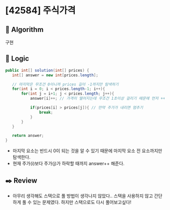 # [42584] 주식가격

## :pushpin: **Algorithm**

구현

## :round_pushpin: **Logic**

```java
public int[] solution(int[] prices) {
   int[] answer = new int[prices.length];

   // 마지막은 무조건 0이니까 prices 길이 -1까지만 탐색하기
   for(int i = 0; i < prices.length-1; i++){
       for(int j = i+1; j < prices.length; j++){
           answer[i]++; // 가격이 떨어지는데 무조건 1초이상 걸리기 때문에 먼저 ++해줌

           if(prices[i] > prices[j]){ // 만약 주가가 내리면 멈추기
               break;
           }
       }
   }

   return answer;
}
```

- 마지막 요소는 반드시 0이 되는 것을 알 수 있기 때문에 마지막 요소 전 요소까지만 탐색한다.
- 현재 주가(i)보다 주가(j)가 하락할 때까지 answer++ 해준다.

## :black_nib: **Review**

- 아무리 생각해도 스택으로 풀 방법이 생각나지 않았다.. 스택을 사용하지 않고 간단하게 풀 수 있는 문제였다. 하지만 스택으로도 다시 풀어보고싶다!
